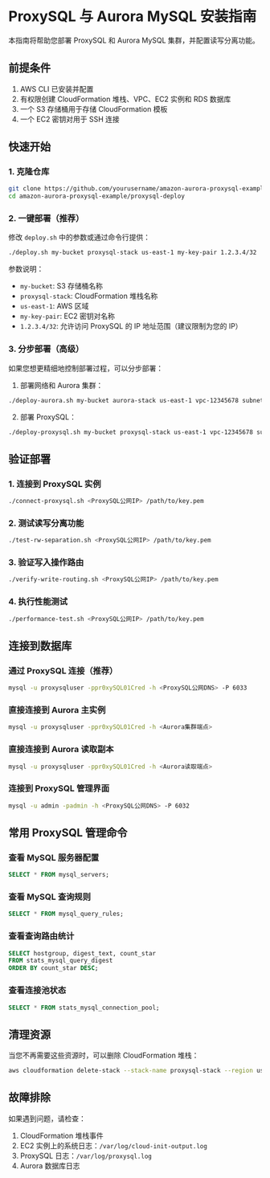 # ProxySQL 与 Aurora MySQL 安装指南

本指南将帮助您部署 ProxySQL 和 Aurora MySQL 集群，并配置读写分离功能。

## 前提条件

1. AWS CLI 已安装并配置
2. 有权限创建 CloudFormation 堆栈、VPC、EC2 实例和 RDS 数据库
3. 一个 S3 存储桶用于存储 CloudFormation 模板
4. 一个 EC2 密钥对用于 SSH 连接

## 快速开始

### 1. 克隆仓库

```bash
git clone https://github.com/yourusername/amazon-aurora-proxysql-example.git
cd amazon-aurora-proxysql-example/proxysql-deploy
```

### 2. 一键部署（推荐）

修改 `deploy.sh` 中的参数或通过命令行提供：

```bash
./deploy.sh my-bucket proxysql-stack us-east-1 my-key-pair 1.2.3.4/32
```

参数说明：
- `my-bucket`: S3 存储桶名称
- `proxysql-stack`: CloudFormation 堆栈名称
- `us-east-1`: AWS 区域
- `my-key-pair`: EC2 密钥对名称
- `1.2.3.4/32`: 允许访问 ProxySQL 的 IP 地址范围（建议限制为您的 IP）

### 3. 分步部署（高级）

如果您想更精细地控制部署过程，可以分步部署：

1. 部署网络和 Aurora 集群：

```bash
./deploy-aurora.sh my-bucket aurora-stack us-east-1 vpc-12345678 subnet-1234,subnet-5678
```

2. 部署 ProxySQL：

```bash
./deploy-proxysql.sh my-bucket proxysql-stack us-east-1 vpc-12345678 subnet-1234 my-key-pair aurora-endpoint.rds.amazonaws.com aurora-reader.rds.amazonaws.com
```

## 验证部署

### 1. 连接到 ProxySQL 实例

```bash
./connect-proxysql.sh <ProxySQL公网IP> /path/to/key.pem
```

### 2. 测试读写分离功能

```bash
./test-rw-separation.sh <ProxySQL公网IP> /path/to/key.pem
```

### 3. 验证写入操作路由

```bash
./verify-write-routing.sh <ProxySQL公网IP> /path/to/key.pem
```

### 4. 执行性能测试

```bash
./performance-test.sh <ProxySQL公网IP> /path/to/key.pem
```

## 连接到数据库

### 通过 ProxySQL 连接（推荐）

```bash
mysql -u proxysqluser -ppr0xySQL01Cred -h <ProxySQL公网DNS> -P 6033
```

### 直接连接到 Aurora 主实例

```bash
mysql -u proxysqluser -ppr0xySQL01Cred -h <Aurora集群端点>
```

### 直接连接到 Aurora 读取副本

```bash
mysql -u proxysqluser -ppr0xySQL01Cred -h <Aurora读取端点>
```

### 连接到 ProxySQL 管理界面

```bash
mysql -u admin -padmin -h <ProxySQL公网DNS> -P 6032
```

## 常用 ProxySQL 管理命令

### 查看 MySQL 服务器配置

```sql
SELECT * FROM mysql_servers;
```

### 查看 MySQL 查询规则

```sql
SELECT * FROM mysql_query_rules;
```

### 查看查询路由统计

```sql
SELECT hostgroup, digest_text, count_star 
FROM stats_mysql_query_digest 
ORDER BY count_star DESC;
```

### 查看连接池状态

```sql
SELECT * FROM stats_mysql_connection_pool;
```

## 清理资源

当您不再需要这些资源时，可以删除 CloudFormation 堆栈：

```bash
aws cloudformation delete-stack --stack-name proxysql-stack --region us-east-1
```

## 故障排除

如果遇到问题，请检查：

1. CloudFormation 堆栈事件
2. EC2 实例上的系统日志：`/var/log/cloud-init-output.log`
3. ProxySQL 日志：`/var/log/proxysql.log`
4. Aurora 数据库日志

